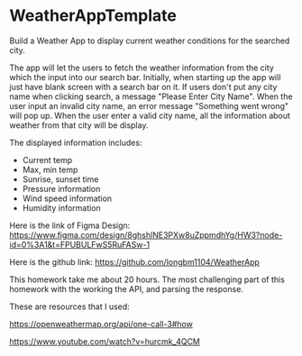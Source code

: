 # WeatherAppTemplate
Build a Weather App to display current weather conditions for the searched city.

The app will let the users to fetch the weather information from the city which the input
into our search bar. Initially, when starting up the app will just have blank screen
with a search bar on it. If users don't put any city name when clicking search, a message
"Please Enter City Name". When the user input an invalid city name, an error message 
"Something went wrong" will pop up. When the user enter a valid city name, all the
information about weather from that city will be display.

The displayed information includes:
* Current temp
* Max, min temp
* Sunrise, sunset time
* Pressure information
* Wind speed information 
* Humidity information

Here is the link of Figma Design: https://www.figma.com/design/8ghshlNE3PXw8uZppmdhYg/HW3?node-id=0%3A1&t=FPUBULFwS5RuFASw-1

Here is the github link: https://github.com/longbm1104/WeatherApp

This homework take me about 20 hours. The most challenging part of this homework with the working the API,
and parsing the response.

These are resources that I used: 

https://openweathermap.org/api/one-call-3#how

https://www.youtube.com/watch?v=hurcmk_4QCM